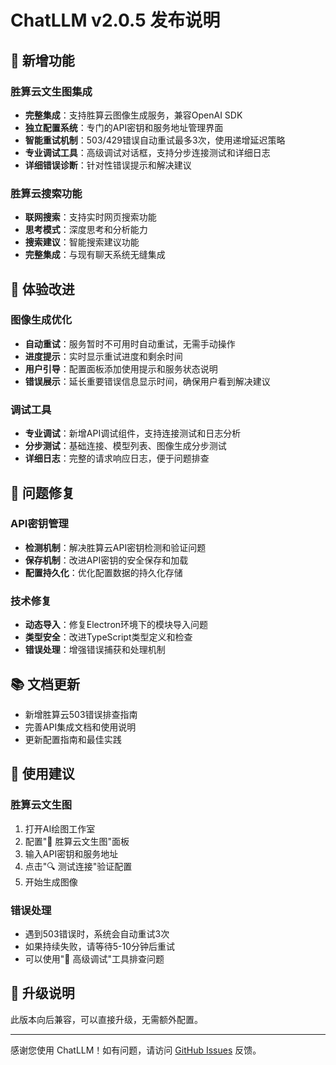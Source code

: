 # ChatLLM v2.0.5 发布说明

## 🎨 新增功能

### 胜算云文生图集成
- **完整集成**：支持胜算云图像生成服务，兼容OpenAI SDK
- **独立配置系统**：专门的API密钥和服务地址管理界面
- **智能重试机制**：503/429错误自动重试最多3次，使用递增延迟策略
- **专业调试工具**：高级调试对话框，支持分步连接测试和详细日志
- **详细错误诊断**：针对性错误提示和解决建议

### 胜算云搜索功能
- **联网搜索**：支持实时网页搜索功能
- **思考模式**：深度思考和分析能力
- **搜索建议**：智能搜索建议功能
- **完整集成**：与现有聊天系统无缝集成

## 🔧 体验改进

### 图像生成优化
- **自动重试**：服务暂时不可用时自动重试，无需手动操作
- **进度提示**：实时显示重试进度和剩余时间
- **用户引导**：配置面板添加使用提示和服务状态说明
- **错误展示**：延长重要错误信息显示时间，确保用户看到解决建议

### 调试工具
- **专业调试**：新增API调试组件，支持连接测试和日志分析
- **分步测试**：基础连接、模型列表、图像生成分步测试
- **详细日志**：完整的请求响应日志，便于问题排查

## 🐛 问题修复

### API密钥管理
- **检测机制**：解决胜算云API密钥检测和验证问题
- **保存机制**：改进API密钥的安全保存和加载
- **配置持久化**：优化配置数据的持久化存储

### 技术修复
- **动态导入**：修复Electron环境下的模块导入问题
- **类型安全**：改进TypeScript类型定义和检查
- **错误处理**：增强错误捕获和处理机制

## 📚 文档更新

- 新增胜算云503错误排查指南
- 完善API集成文档和使用说明
- 更新配置指南和最佳实践

## 🚀 使用建议

### 胜算云文生图
1. 打开AI绘图工作室
2. 配置"🎨 胜算云文生图"面板
3. 输入API密钥和服务地址
4. 点击"🔍 测试连接"验证配置
5. 开始生成图像

### 错误处理
- 遇到503错误时，系统会自动重试3次
- 如果持续失败，请等待5-10分钟后重试
- 可以使用"🔧 高级调试"工具排查问题

## 🔄 升级说明

此版本向后兼容，可以直接升级，无需额外配置。

---

感谢您使用 ChatLLM！如有问题，请访问 [GitHub Issues](https://github.com/hua123an/llmchat/issues) 反馈。
